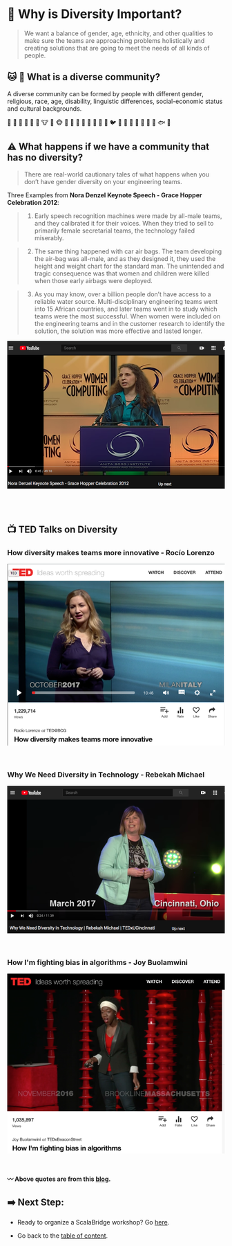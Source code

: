 # :high_brightness: Why is Diversity Important?



> We want a balance of gender, age, ethnicity, and other qualities to make sure the teams are approaching problems holistically and creating solutions that are going to meet the needs of all kinds of people. 



## :cat: :dog: What is a diverse community?
A diverse community can be formed by people with different gender, religious, race, age, disability, linguistic differences, social-economic status and cultural backgrounds.

 :rabbit: :frog: :tiger: :koala: :bear: :pig: :cow: :boar: :monkey_face: :monkey: :horse: :racehorse: :camel: :sheep: :elephant: :panda_face: :snake: :bird: :hatched_chick: :penguin: :turtle: :bug: :honeybee: :ant: :whale: :fish: :octopus:


## :warning: What happens if we have a community that has no diversity?
> There are real-world cautionary tales of what happens when you don’t have gender diversity on your engineering teams.

Three Examples from **Nora Denzel Keynote Speech - Grace Hopper Celebration 2012**:


> 1. Early speech recognition machines were made by all-male teams, and they calibrated it for their voices. When they tried to sell to primarily female secretarial teams, the technology failed miserably.

> 2. The same thing happened with car air bags. The team developing the air-bag was all-male, and as they designed it, they used the height and weight chart for the standard man. The unintended and tragic consequence was that women and children were killed when those early airbags were deployed.

> 3. As you may know, over a billion people don’t have access to a reliable water source. Multi-disciplinary engineering teams went into 15 African countries, and later teams went in to study which teams were the most successful. When women were included on the engineering teams and in the customer research to identify the solution, the solution was more effective and lasted longer.


[![keynote](./images/keynote.png)](https://www.youtube.com/watch?v=242Z5BhJAC8)

<br>
<br>

## :tv: TED Talks on Diversity

### How diversity makes teams more innovative - Rocío Lorenzo
[![innovative](./images/innovative.png)](https://www.ted.com/talks/rocio_lorenzo_want_a_more_innovative_company_hire_more_women/transcript?language=en)

<br>

### Why We Need Diversity in Technology - Rebekah Michael
[![why-need](./images/why-need.png)](https://www.youtube.com/watch?v=OOQfQwxCOF0)

<br>

### How I'm fighting bias in algorithms - Joy Buolamwini
[![fight-algorithms](./images/algo.png)](https://www.ted.com/talks/joy_buolamwini_how_i_m_fighting_bias_in_algorithms)

<br>


**:wavy_dash: Above quotes are from this [blog](https://medium.com/women-in-tech/women-in-tech-the-missing-force-e4709f348610).**


## :arrow_right: Next Step:
- Ready to organize a ScalaBridge workshop? Go [here](./README.md#bulb-how-to-organize-a-scalabridge-workshop).

- Go back to the [table of content](./README.md).
